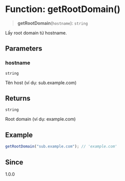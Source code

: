 # Function: getRootDomain()

> **getRootDomain**(`hostname`): `string`

Lấy root domain từ hostname.

## Parameters

### hostname

`string`

Tên host (ví dụ: sub.example.com)

## Returns

`string`

Root domain (ví dụ: example.com)

## Example

```ts
getRootDomain("sub.example.com"); // 'example.com'
```

## Since

1.0.0
